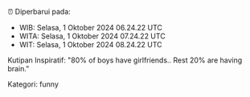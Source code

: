 ⏰ Diperbarui pada:
- WIB: Selasa, 1 Oktober 2024 06.24.22 UTC
- WITA: Selasa, 1 Oktober 2024 07.24.22 UTC
- WIT: Selasa, 1 Oktober 2024 08.24.22 UTC

Kutipan Inspiratif:
"80% of boys have girlfriends.. Rest 20% are having brain."


Kategori: funny

